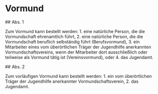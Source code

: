 # Vormund



\#\# Abs. 1

 Zum Vormund kann bestellt werden:  1\.
 eine natürliche Person, die die Vormundschaft ehrenamtlich führt,
 2\.
 eine natürliche Person, die die Vormundschaft beruflich selbständig führt (Berufsvormund),
 3\.
 ein Mitarbeiter eines vom überörtlichen Träger der Jugendhilfe anerkannten Vormundschaftsvereins, wenn der Mitarbeiter dort ausschließlich oder teilweise als Vormund tätig ist (Vereinsvormund), oder
 4\.
 das Jugendamt.


\#\# Abs. 2

 Zum vorläufigen Vormund kann bestellt werden:  1\.
 ein vom überörtlichen Träger der Jugendhilfe anerkannter Vormundschaftsverein,
 2\.
 das Jugendamt.
 

